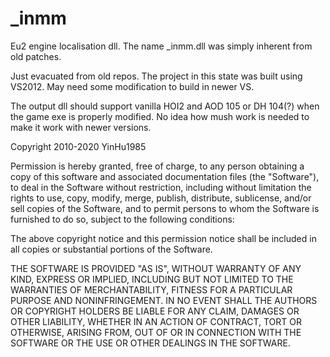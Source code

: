 # _inmm
Eu2 engine localisation dll. The name _inmm.dll was simply inherent from old patches. 

Just evacuated from old repos. The project in this state was built using VS2012. May need some modification to build in newer VS.

The output dll should support vanilla HOI2 and AOD 105 or DH 104(?) when the game exe is properly modified. No idea how mush work is needed to make it work with newer versions.

Copyright 2010-2020 YinHu1985

Permission is hereby granted, free of charge, to any person obtaining a copy of this software and associated documentation files (the "Software"), to deal in the Software without restriction, including without limitation the rights to use, copy, modify, merge, publish, distribute, sublicense, and/or sell copies of the Software, and to permit persons to whom the Software is furnished to do so, subject to the following conditions:

The above copyright notice and this permission notice shall be included in all copies or substantial portions of the Software.

THE SOFTWARE IS PROVIDED "AS IS", WITHOUT WARRANTY OF ANY KIND, EXPRESS OR IMPLIED, INCLUDING BUT NOT LIMITED TO THE WARRANTIES OF MERCHANTABILITY, FITNESS FOR A PARTICULAR PURPOSE AND NONINFRINGEMENT. IN NO EVENT SHALL THE AUTHORS OR COPYRIGHT HOLDERS BE LIABLE FOR ANY CLAIM, DAMAGES OR OTHER LIABILITY, WHETHER IN AN ACTION OF CONTRACT, TORT OR OTHERWISE, ARISING FROM, OUT OF OR IN CONNECTION WITH THE SOFTWARE OR THE USE OR OTHER DEALINGS IN THE SOFTWARE.